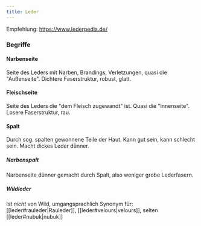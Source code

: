 ```yaml
---
title: Leder
---
```

Empfehlung: https://www.lederpedia.de/  

### Begriffe
#### Narbenseite 
Seite des Leders mit Narben, Brandings, Verletzungen, quasi die "Außenseite". Dichtere Faserstruktur, robust, glatt.
#### Fleischseite
Seite des Leders die "dem Fleisch zugewandt" ist. Quasi die "Innenseite". Losere Faserstruktur, rau.
#### Spalt
Durch sog. spalten gewonnene Teile der Haut. Kann gut sein, kann schlecht sein. Macht dickes Leder dünner.
##### Narbenspalt
Narbenseite dünner gemacht durch Spalt, also weniger grobe Lederfasern.
##### Wildleder
Ist *nicht* von Wild, umgangsprachlich Synonym für: [[leder#rauleder|Rauleder]], [[leder#velours|velours]], selten [[leder#nubuk|nubuk]]